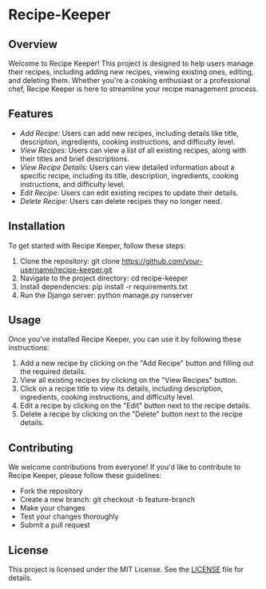 # Recipe-Keeper

## Overview

Welcome to Recipe Keeper! This project is designed to help users manage their recipes, including adding new recipes, viewing existing ones, editing, and deleting them. Whether you're a cooking enthusiast or a professional chef, Recipe Keeper is here to streamline your recipe management process.

## Features

- *Add Recipe:* Users can add new recipes, including details like title, description, ingredients, cooking instructions, and difficulty level.
- *View Recipes:* Users can view a list of all existing recipes, along with their titles and brief descriptions.
- *View Recipe Details:* Users can view detailed information about a specific recipe, including its title, description, ingredients, cooking instructions, and difficulty level.
- *Edit Recipe:* Users can edit existing recipes to update their details.
- *Delete Recipe:* Users can delete recipes they no longer need.

## Installation

To get started with Recipe Keeper, follow these steps:

1. Clone the repository: git clone https://github.com/your-username/recipe-keeper.git
2. Navigate to the project directory: cd recipe-keeper
3. Install dependencies: pip install -r requirements.txt
4. Run the Django server: python manage.py runserver

## Usage

Once you've installed Recipe Keeper, you can use it by following these instructions:

1. Add a new recipe by clicking on the "Add Recipe" button and filling out the required details.
2. View all existing recipes by clicking on the "View Recipes" button.
3. Click on a recipe title to view its details, including description, ingredients, cooking instructions, and difficulty level.
4. Edit a recipe by clicking on the "Edit" button next to the recipe details.
5. Delete a recipe by clicking on the "Delete" button next to the recipe details.

## Contributing

We welcome contributions from everyone! If you'd like to contribute to Recipe Keeper, please follow these guidelines:

- Fork the repository
- Create a new branch: git checkout -b feature-branch
- Make your changes
- Test your changes thoroughly
- Submit a pull request

## License

This project is licensed under the MIT License. See the [LICENSE](LICENSE) file for details.
